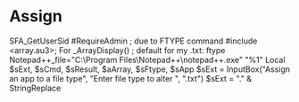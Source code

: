 # Assign
SFA_GetUserSid #RequireAdmin   ; due to FTYPE command #include &lt;array.au3>; For _ArrayDisplay() ; default for my .txt:  ftype Notepad++_file="C:\Program Files\Notepad++\notepad++.exe" "%1" Local $sExt, $sCmd, $sResult, $aArray, $sFtype, $sApp $sExt = InputBox("Assign an app to a file type", "Enter file type to alter ", ".txt") $sExt = "." &amp; StringReplace
